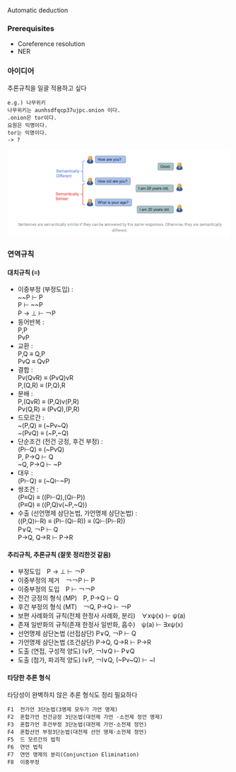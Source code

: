 Automatic deduction

### Prerequisites

 * Coreference resolution
 * NER

### 아이디어 

추론규칙을 일괄 적용하고 싶다 

```
e.g.) 나무위키 
나무위키는 aunhsdfqcp37ujpc.onion 이다.
.onion은 tor이다.
요원은 익명이다.
tor는 익명이다.
-> ?
```

![deduction](semantic_search.png)

### 연역규칙

#### 대치규칙 (≡)
 * 이중부정 (부정도입) :  
   ~~P ⊢ P  
   P ⊢ ~~P  
   P → ⊥ ⊢ ￢P
 * 동어반복 :   
   P,P  
   PvP
 * 교환 :  
   P,Q ≡ Q,P  
   PvQ ≡ QvP  
 * 결합 :  
   Pv(QvR) ≡ (PvQ)vR  
   P,(Q,R) ≡ (P,Q),R
 * 분배 :   
   P,(QvR) ≡ (P,Q)v(P,R)  
   Pv(Q,R) ≡ (PvQ),(P,R)  
 * 드모르간 :  
   ~(P,Q) ≡ (~Pv~Q)  
   ~(PvQ) ≡ (~P,~Q)  
 * 단순조건 (전건 긍정, 후건 부정) :  
   (P⊢Q) ≡ (~PvQ)  
   P, P→Q ⊢ Q  
   ~Q, P→Q ⊢ ~P  
 * 대우 :  
   (P⊢Q) ≡ (~Q⊢~P)
 * 쌍조건 :  
   (P≡Q) ≡ ((P⊢Q),(Q⊢P))  
   (P≡Q) ≡ ((P,Q)v(~P,~Q))  
 * 수출 (선언명제 삼단논법, 가언명제 삼단논법) :   
   ((P,Q)⊢R) ≡ (P⊢(Q⊢R)) ≡ (Q⊢(P⊢R))  
   P∨Q, ￢P ⊢ Q  
   P→Q, Q→R ⊢ P→R  

#### 추리규칙, 추론규칙 (잘못 정리한것 같음)
 * 부정도입　P → ⊥ ⊢ ￢P
 * 이중부정의 제거　￢￢P ⊢ P
 * 이중부정의 도입　P ⊢ ￢￢P
 * 전건 긍정의 형식 (MP)　P, P→Q ⊢ Q
 * 후건 부정의 형식 (MT)　￢Q, P→Q ⊢ ￢P
 * 보편 사례화의 규칙(전체 한정사 사례화, 분리)　∀xψ(x) ⊢ ψ(a)
 * 존재 일반화의 규칙(존재 한정사 일반화, 흡수)　ψ(a) ⊢ ∃xψ(x)
 * 선언명제 삼단논법 (선접삼단) P∨Q, ￢P ⊢ Q
 * 가언명제 삼단논법 (조건삼단) P→Q, Q→R ⊢ P→R
 * 도출 (연접, 구성적 양도) l∨P, ￢l∨Q ⊢ P∨Q
 * 도출 (첨가, 파괴적 양도) l∨P, ￢l∨Q, (~Pv~Q) ⊢ ~l

#### 타당한 추론 형식
타당성이 완벽하지 않은 추론 형식도 정리 필요하다 
```
F1	전가언 3단논법(3명제 모두가 가언 명제)
F2	혼합가언 전건긍정 3단논법(대전제 가언 ·소전제 정언 명제)
F3	혼합가언 후건부정 3단논법(대전제 가언·소전제 정언)
F4	혼합선언 부정3단논법(대전제 선언 명제·소전제 정언)
F5	드 모르간의 법칙
F6	연언 법칙
F7	연언 명제의 분리(Conjunction Elimination)
F8	이중부정
```
